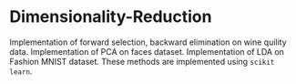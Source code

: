 # Dimensionality-Reduction
Implementation of forward selection, backward elimination on wine quility data. 
Implementation of PCA on faces dataset.
Implementation of LDA on Fashion MNIST dataset.
These methods are implemented using <code>scikit learn</code>.
